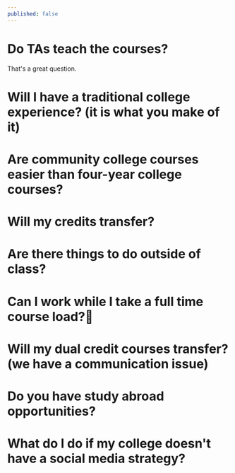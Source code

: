 ```yaml
---
published: false
---
```

# Do TAs teach the courses?

That's a great question.

# Will I have a traditional college experience? (it is what you make of it)

# Are community college courses easier than four-year college courses?

# Will my credits transfer?

# Are there things to do outside of class?

# Can I work while I take a full time course load?

# Will my dual credit courses transfer? (we have a communication issue)

# Do you have study abroad opportunities?

# What do I do if my college doesn't have a social media strategy?
